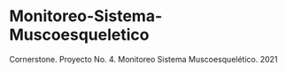 # Monitoreo-Sistema-Muscoesqueletico
Cornerstone. Proyecto No. 4. Monitoreo Sistema Muscoesquelético. 2021
